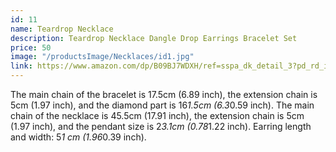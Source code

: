 ```yaml
---
id: 11
name: Teardrop Necklace
description: Teardrop Necklace Dangle Drop Earrings Bracelet Set
price: 50
image: "/productsImage/Necklaces/id1.jpg"
link: https://www.amazon.com/dp/B09BJ7WDXH/ref=sspa_dk_detail_3?pd_rd_i=B09BJ7WDXH&pd_rd_w=MaTQ5&content-id=amzn1.sym.4d0fffec-3aba-4480-8fad-c6bd8f7f6b41&pf_rd_p=4d0fffec-3aba-4480-8fad-c6bd8f7f6b41&pf_rd_r=JZZRKHEWCAA8QTAMEEP2&pd_rd_wg=bCCb5&pd_rd_r=01c29dac-6aa1-460c-947e-832e5836c48f&s=apparel&sp_csd=d2lkZ2V0TmFtZT1zcF9kZXRhaWxfdGhlbWF0aWM&spLa=ZW5jcnlwdGVkUXVhbGlmaWVyPUEzUzBBQUVLN0VLNzRKJmVuY3J5cHRlZElkPUEwMjEwMzkxMVZIQkhIQUxJSjVIQiZlbmNyeXB0ZWRBZElkPUEwMzY2MzYxMU5ZRVNJTExOSzhCWiZ3aWRnZXROYW1lPXNwX2RldGFpbF90aGVtYXRpYyZhY3Rpb249Y2xpY2tSZWRpcmVjdCZkb05vdExvZ0NsaWNrPXRydWU&th=1
---
```


The main chain of the bracelet is 17.5cm (6.89 inch), the extension chain is 5cm (1.97 inch), and the diamond part is 16*1.5cm (6.3*0.59 inch). The main chain of the necklace is 45.5cm (17.91 inch), the extension chain is 5cm (1.97 inch), and the pendant size is 2*3.1cm (0.78*1.22 inch). Earring length and width: 5*1 cm (1.96*0.39 inch).

